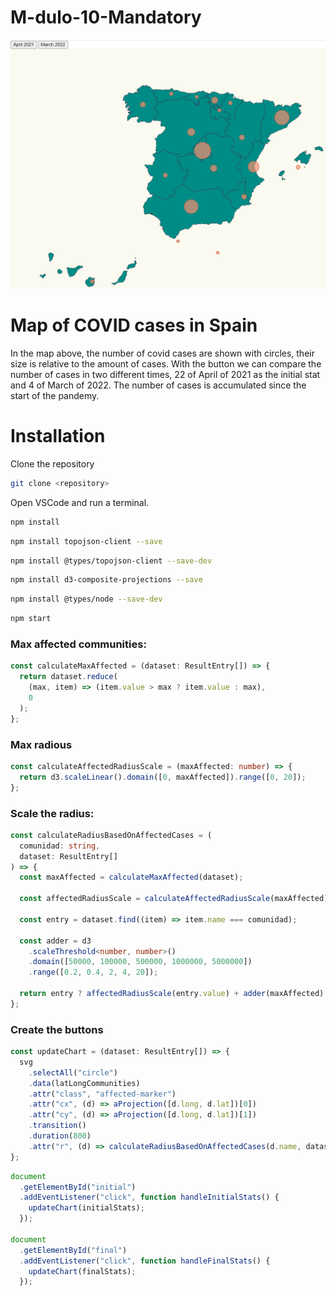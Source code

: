 # M-dulo-10-Mandatory
![Alt text](./capture.PNG?raw=true "Map")
# Map of COVID cases in Spain

In the map above, the number of covid cases are shown with circles, their size is relative to the amount of cases. With the button we can compare the number of cases in two different times, 22 of April of 2021 as the initial stat and 4 of March of 2022. The number of cases is accumulated since the start of the pandemy.

# Installation

Clone the repository

```bash
git clone <repository>
```

Open VSCode and run a terminal.

```bash
npm install
```

```bash
npm install topojson-client --save
```

```bash
npm install @types/topojson-client --save-dev
```

```bash
npm install d3-composite-projections --save
```

```bash
npm install @types/node --save-dev
```
```bash
npm start
```

### Max affected communities:

```typescript
const calculateMaxAffected = (dataset: ResultEntry[]) => {
  return dataset.reduce(
    (max, item) => (item.value > max ? item.value : max),
    0
  );
};
```
### Max radious
```typescript
const calculateAffectedRadiusScale = (maxAffected: number) => {
  return d3.scaleLinear().domain([0, maxAffected]).range([0, 20]);
};
```

### Scale the radius:

```typescript
const calculateRadiusBasedOnAffectedCases = (
  comunidad: string,
  dataset: ResultEntry[]
) => {
  const maxAffected = calculateMaxAffected(dataset);

  const affectedRadiusScale = calculateAffectedRadiusScale(maxAffected);

  const entry = dataset.find((item) => item.name === comunidad);

  const adder = d3
    .scaleThreshold<number, number>()
    .domain([50000, 100000, 500000, 1000000, 5000000])
    .range([0.2, 0.4, 2, 4, 20]);

  return entry ? affectedRadiusScale(entry.value) + adder(maxAffected) : 0;
};
```
### Create the buttons

```typescript
const updateChart = (dataset: ResultEntry[]) => {
  svg
    .selectAll("circle")
    .data(latLongCommunities)
    .attr("class", "affected-marker")
    .attr("cx", (d) => aProjection([d.long, d.lat])[0])
    .attr("cy", (d) => aProjection([d.long, d.lat])[1])
    .transition()
    .duration(800)
    .attr("r", (d) => calculateRadiusBasedOnAffectedCases(d.name, dataset));
};
```

```typescript
document
  .getElementById("initial")
  .addEventListener("click", function handleInitialStats() {
    updateChart(initialStats);
  });

document
  .getElementById("final")
  .addEventListener("click", function handleFinalStats() {
    updateChart(finalStats);
  });
```
